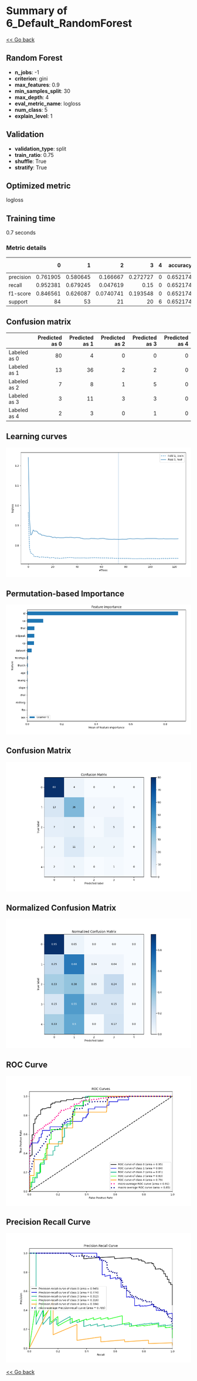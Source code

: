 # Summary of 6_Default_RandomForest

[<< Go back](../README.md)


## Random Forest
- **n_jobs**: -1
- **criterion**: gini
- **max_features**: 0.9
- **min_samples_split**: 30
- **max_depth**: 4
- **eval_metric_name**: logloss
- **num_class**: 5
- **explain_level**: 1

## Validation
 - **validation_type**: split
 - **train_ratio**: 0.75
 - **shuffle**: True
 - **stratify**: True

## Optimized metric
logloss

## Training time

0.7 seconds

### Metric details
|           |         0 |         1 |          2 |         3 |   4 |   accuracy |   macro avg |   weighted avg |   logloss |
|:----------|----------:|----------:|-----------:|----------:|----:|-----------:|------------:|---------------:|----------:|
| precision |  0.761905 |  0.580645 |  0.166667  |  0.272727 |   0 |   0.652174 |    0.356389 |       0.563743 |  0.829517 |
| recall    |  0.952381 |  0.679245 |  0.047619  |  0.15     |   0 |   0.652174 |    0.365849 |       0.652174 |  0.829517 |
| f1-score  |  0.846561 |  0.626087 |  0.0740741 |  0.193548 |   0 |   0.652174 |    0.348054 |       0.596306 |  0.829517 |
| support   | 84        | 53        | 21         | 20        |   6 |   0.652174 |  184        |     184        |  0.829517 |


## Confusion matrix
|              |   Predicted as 0 |   Predicted as 1 |   Predicted as 2 |   Predicted as 3 |   Predicted as 4 |
|:-------------|-----------------:|-----------------:|-----------------:|-----------------:|-----------------:|
| Labeled as 0 |               80 |                4 |                0 |                0 |                0 |
| Labeled as 1 |               13 |               36 |                2 |                2 |                0 |
| Labeled as 2 |                7 |                8 |                1 |                5 |                0 |
| Labeled as 3 |                3 |               11 |                3 |                3 |                0 |
| Labeled as 4 |                2 |                3 |                0 |                1 |                0 |

## Learning curves
![Learning curves](learning_curves.png)

## Permutation-based Importance
![Permutation-based Importance](permutation_importance.png)
## Confusion Matrix

![Confusion Matrix](confusion_matrix.png)


## Normalized Confusion Matrix

![Normalized Confusion Matrix](confusion_matrix_normalized.png)


## ROC Curve

![ROC Curve](roc_curve.png)


## Precision Recall Curve

![Precision Recall Curve](precision_recall_curve.png)



[<< Go back](../README.md)
